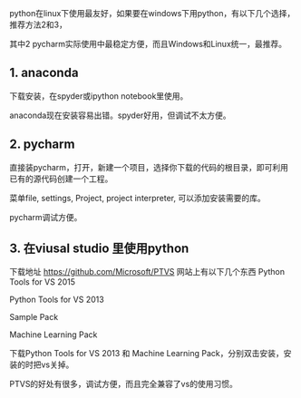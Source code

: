python在linux下使用最友好，如果要在windows下用python，有以下几个选择，推荐方法2和3，

其中2 pycharm实际使用中最稳定方便，而且Windows和Linux统一，最推荐。

## 1. anaconda

下载安装，在spyder或ipython notebook里使用。

anaconda现在安装容易出错。spyder好用，但调试不太方便。

## 2. pycharm

直接装pycharm，打开，新建一个项目，选择你下载的代码的根目录，即可利用已有的源代码创建一个工程。

菜单file, settings, Project, project interpreter, 可以添加安装需要的库。

pycharm调试方便。

## 3. 在viusal studio 里使用python 

下载地址 https://github.com/Microsoft/PTVS
网站上有以下几个东西
Python Tools for VS 2015

Python Tools for VS 2013

Sample Pack

Machine Learning Pack

下载Python Tools for VS 2013 和 Machine Learning Pack，分别双击安装，安装的时把vs关掉。

PTVS的好处有很多，调试方便，而且完全兼容了vs的使用习惯。


